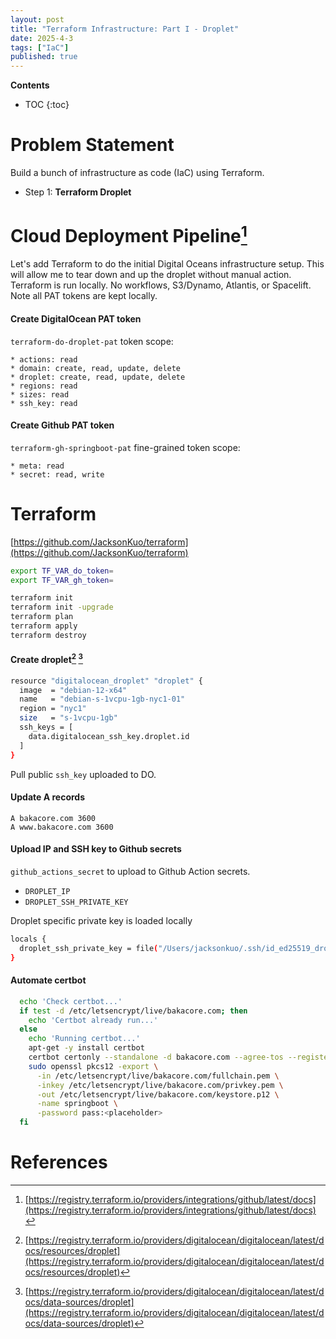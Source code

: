 ```yaml
---
layout: post
title: "Terraform Infrastructure: Part I - Droplet"
date: 2025-4-3
tags: ["IaC"]
published: true
---
```


**Contents**
* TOC
{:toc}

# Problem Statement
Build a bunch of infrastructure as code (IaC) using Terraform. 

* Step 1: **Terraform Droplet**

# Cloud Deployment Pipeline[^1]
Let's add Terraform to do the initial Digital Oceans infrastructure setup. This will allow me to tear down and up the droplet without manual action. Terraform is run locally. No workflows, S3/Dynamo, Atlantis, or Spacelift. Note all PAT tokens are kept locally. 

#### Create DigitalOcean PAT token 
`terraform-do-droplet-pat` token scope:
```
* actions: read
* domain: create, read, update, delete
* droplet: create, read, update, delete
* regions: read
* sizes: read
* ssh_key: read
```

#### Create Github PAT token 
`terraform-gh-springboot-pat` fine-grained token scope:
```
* meta: read
* secret: read, write
```

# Terraform
[https://github.com/JacksonKuo/terraform](https://github.com/JacksonKuo/terraform)

```bash
export TF_VAR_do_token=
export TF_VAR_gh_token=

terraform init
terraform init -upgrade
terraform plan
terraform apply
terraform destroy
```

#### Create droplet[^2] [^3]
```bash
resource "digitalocean_droplet" "droplet" {
  image  = "debian-12-x64"
  name   = "debian-s-1vcpu-1gb-nyc1-01"
  region = "nyc1"
  size   = "s-1vcpu-1gb"
  ssh_keys = [
    data.digitalocean_ssh_key.droplet.id
  ]
}
```
Pull public `ssh_key` uploaded to DO.

#### Update A records
```
A bakacore.com 3600
A www.bakacore.com 3600
```

#### Upload IP and SSH key to Github secrets
`github_actions_secret` to upload to Github Action secrets. 

* `DROPLET_IP`
* `DROPLET_SSH_PRIVATE_KEY`

Droplet specific private key is loaded locally
```bash
locals {
  droplet_ssh_private_key = file("/Users/jacksonkuo/.ssh/id_ed25519_droplet")
}
```

#### Automate certbot

```bash
  echo 'Check certbot...'
  if test -d /etc/letsencrypt/live/bakacore.com; then
    echo 'Certbot already run...'
  else
    echo 'Running certbot...'
    apt-get -y install certbot
    certbot certonly --standalone -d bakacore.com --agree-tos --register-unsafely-without-email
    sudo openssl pkcs12 -export \
      -in /etc/letsencrypt/live/bakacore.com/fullchain.pem \
      -inkey /etc/letsencrypt/live/bakacore.com/privkey.pem \
      -out /etc/letsencrypt/live/bakacore.com/keystore.p12 \
      -name springboot \
      -password pass:<placeholder>
  fi
```

# References
[^1]: [https://registry.terraform.io/providers/integrations/github/latest/docs](https://registry.terraform.io/providers/integrations/github/latest/docs)

[^2]: [https://registry.terraform.io/providers/digitalocean/digitalocean/latest/docs/resources/droplet](https://registry.terraform.io/providers/digitalocean/digitalocean/latest/docs/resources/droplet)

[^3]: [https://registry.terraform.io/providers/digitalocean/digitalocean/latest/docs/data-sources/droplet](https://registry.terraform.io/providers/digitalocean/digitalocean/latest/docs/data-sources/droplet)




